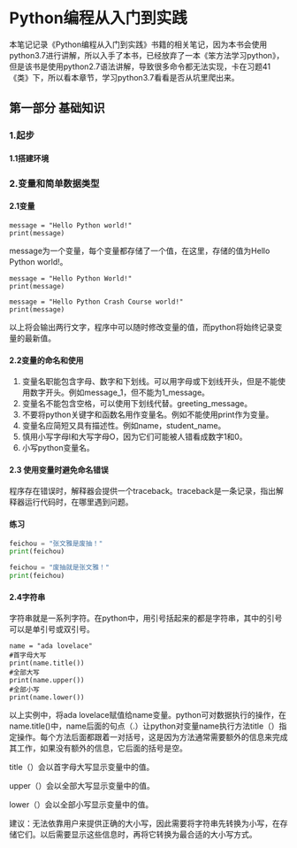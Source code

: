 # Python编程从入门到实践

本笔记记录《Python编程从入门到实践》书籍的相关笔记，因为本书会使用python3.7进行讲解，所以入手了本书，已经放弃了一本《笨方法学习python》，但是该书是使用python2.7语法讲解，导致很多命令都无法实现，卡在习题41《类》下，所以看本章节，学习python3.7看看是否从坑里爬出来。

## 第一部分 基础知识

### 1.起步

#### 1.1搭建环境

### 2.变量和简单数据类型

#### 2.1变量

```
message = "Hello Python world!"
print(message)
```

message为一个变量，每个变量都存储了一个值，在这里，存储的值为Hello Python world!。

```
message = "Hello Python World!"
print(message)

message = "Hello Python Crash Course world!"
print(message)
```

以上将会输出两行文字，程序中可以随时修改变量的值，而python将始终记录变量的最新值。

#### 2.2变量的命名和使用

1. 变量名职能包含字母、数字和下划线。可以用字母或下划线开头，但是不能使用数字开头。例如message_1，但不能为1_message。
2. 变量名不能包含空格，可以使用下划线代替。greeting_message。
3. 不要将python关键字和函数名用作变量名。例如不能使用print作为变量。
4. 变量名应简短又具有描述性。例如name，student_name。
5. 慎用小写字母l和大写字母O，因为它们可能被人错看成数字1和0。
6. 小写python变量名。

#### 2.3 使用变量时避免命名错误

程序存在错误时，解释器会提供一个traceback。traceback是一条记录，指出解释器运行代码时，在哪里遇到问题。

#### 练习

```python
feichou = "张文雅是废抽！"
print(feichou)

feichou = "废抽就是张文雅！"
print(feichou)
```



#### 2.4字符串

字符串就是一系列字符。在python中，用引号括起来的都是字符串，其中的引号可以是单引号或双引号。

```
name = "ada lovelace"
#首字母大写
print(name.title())
#全部大写
print(name.upper())
#全部小写
print(name.lower())
```

以上实例中，将ada lovelace赋值给name变量。python可对数据执行的操作，在name.title()中，name后面的句点（.）让python对变量name执行方法title（）指定操作。每个方法后面都跟着一对括号，这是因为方法通常需要额外的信息来完成其工作，如果没有额外的信息，它后面的括号是空。

title（）会以首字母大写显示变量中的值。

upper（）会以全部大写显示变量中的值。

lower（）会以全部小写显示变量中的值。

建议：无法依靠用户来提供正确的大小写，因此需要将字符串先转换为小写，在存储它们。以后需要显示这些信息时，再将它转换为最合适的大小写方式。